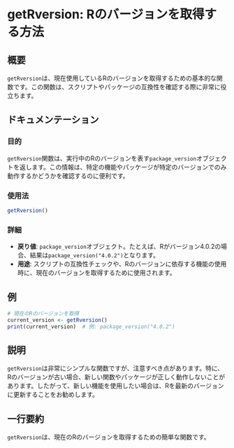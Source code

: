 <!--
Meta Description: # getRversion: Rのバージョンを取得する方法 ## 概要 `getRversion`は、現在使用しているRのバージョンを取得するための基本的な関数です。この関数は、スクリプトやパッケージの互換性を確認する際に非常に役立ちます。 ## ドキュメンテーション ### 目的 `getRver...
Meta Keywords: getrversion, package_version, current_version, rのバージョンを取得する方法, 現在使用しているrのバージョンを取得するための基本的な関数です
-->

# getRversion: Rのバージョンを取得する方法

## 概要
`getRversion`は、現在使用しているRのバージョンを取得するための基本的な関数です。この関数は、スクリプトやパッケージの互換性を確認する際に非常に役立ちます。

## ドキュメンテーション
### 目的
`getRversion`関数は、実行中のRのバージョンを表す`package_version`オブジェクトを返します。この情報は、特定の機能やパッケージが特定のバージョンでのみ動作するかどうかを確認するのに便利です。

### 使用法
```R
getRversion()
```

### 詳細
- **戻り値**: `package_version`オブジェクト。たとえば、Rがバージョン4.0.2の場合、結果は`package_version("4.0.2")`となります。
- **用途**: スクリプトの互換性チェックや、Rのバージョンに依存する機能の使用時に、現在のバージョンを取得するために使用されます。

## 例
```R
# 現在のRのバージョンを取得
current_version <- getRversion()
print(current_version)  # 例: package_version("4.0.2")
```

## 説明
`getRversion`は非常にシンプルな関数ですが、注意すべき点があります。特に、Rのバージョンが古い場合、新しい関数やパッケージが正しく動作しないことがあります。したがって、新しい機能を使用したい場合は、Rを最新のバージョンに更新することをお勧めします。

## 一行要約
`getRversion`は、現在のRのバージョンを取得するための簡単な関数です。